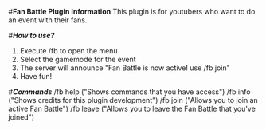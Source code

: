 #**Fan Battle Plugin Information**
This plugin is for youtubers who want to do an event with their fans.

#**_How to use?_**
1. Execute /fb to open the menu
2. Select the gamemode for the event
3. The server will announce "Fan Battle is now active! use /fb join"
4. Have fun!

#**_Commands_**
/fb help ("Shows commands that you have access")
/fb info ("Shows credits for this plugin development")
/fb join ("Allows you to join an active Fan Battle")
/fb leave ("Allows you to leave the Fan Battle that you've joined")
